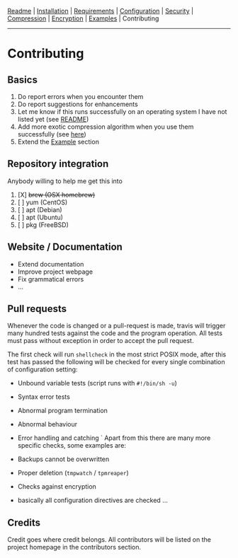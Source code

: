 [Readme](https://github.com/cytopia/mysqldump-secure/blob/master/README.md) |
[Installation](https://github.com/cytopia/mysqldump-secure/blob/master/doc/INSTALL.md) |
[Requirements](https://github.com/cytopia/mysqldump-secure/blob/master/doc/REQUIREMENTS.md) |
[Configuration](https://github.com/cytopia/mysqldump-secure/blob/master/doc/SETUP.md) |
[Security](https://github.com/cytopia/mysqldump-secure/blob/master/doc/SECURITY.md) |
[Compression](https://github.com/cytopia/mysqldump-secure/blob/master/doc/COMPRESSION.md) |
[Encryption](https://github.com/cytopia/mysqldump-secure/blob/master/doc/ENCRYPTION.md) |
[Examples](https://github.com/cytopia/mysqldump-secure/blob/master/doc/EXAMPLES.md) |
Contributing

---

# Contributing


## Basics

1. Do report errors when you encounter them
2. Do report suggestions for enhancements
3. Let me know if this runs successfully on an operating system I have not listed yet (see [README](README.md))
4. Add more exotic compression algorithm when you use them successfully (see [here](https://github.com/cytopia/mysqldump-secure/blob/master/doc/SETUP.md#122-compression))
5. Extend the [Example](https://github.com/cytopia/mysqldump-secure/blob/master/doc/EXAMPLES.md) section


## Repository integration

Anybody willing to help me get this into

1. [X] ~~brew (OSX homebrew)~~
2. [ ] yum (CentOS)
3. [ ] apt (Debian)
4. [ ] apt (Ubuntu)
5. [ ] pkg (FreeBSD)

## Website / Documentation

* Extend documentation
* Improve project webpage
* Fix grammatical errors
* ...


## Pull requests

Whenever the code is changed or a pull-request is made, travis will trigger many hundred tests against the code and the program operation. All tests must pass without exception in order to accept the pull request.

The first check will run `shellcheck` in the most strict POSIX mode, after this test has passed the following will be checked for every single combination of configuration setting:

* Unbound variable tests (script runs with `#!/bin/sh -u`)
* Syntax error tests
* Abnormal program termination
* Abnormal behaviour
* Error handling and catching
`
Apart from this there are many more specific checks, some examples are:

* Backups cannot be overwritten
* Proper deletion (`tmpwatch` / `tpmreaper`)
* Checks against encryption
* basically all configuration directives are checked ...


## Credits

Credit goes where credit belongs. All contributors will be listed on the project homepage in the contributors section.

